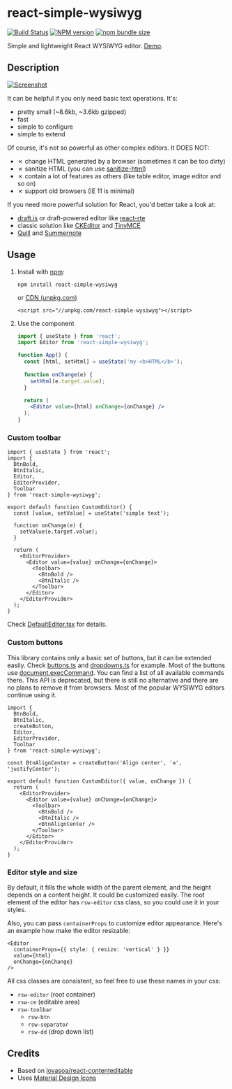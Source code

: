 # react-simple-wysiwyg
[![Build Status](https://travis-ci.org/megahertz/react-simple-wysiwyg.svg?branch=master)](https://travis-ci.org/megahertz/react-simple-wysiwyg)
[![NPM version](https://badge.fury.io/js/react-simple-wysiwyg.svg)](https://badge.fury.io/js/react-simple-wysiwyg)
[![npm bundle size](https://img.shields.io/bundlephobia/minzip/react-simple-wysiwyg.svg?color=rgb%2868%2C%20204%2C%2017%29)](https://bundlephobia.com/result?p=react-simple-wysiwyg)

Simple and lightweight React WYSIWYG editor. [Demo](https://megahertz.github.io/react-simple-wysiwyg/).

## Description

[![Screenshot](docs/resources/screenshot.png)](https://megahertz.github.io/react-simple-wysiwyg/)

It can be helpful if you only need basic text operations. It's:

 - pretty small (~8.6kb, ~3.6kb gzipped)
 - fast
 - simple to configure
 - simple to extend

Of course, it's not so powerful as other complex editors. It DOES NOT:

 - ✗ change HTML generated by a browser (sometimes it can be too dirty)
 - ✗ sanitize HTML (you can use [sanitize-html](https://www.npmjs.com/package/sanitize-html))
 - ✗ contain a lot of features as others (like table editor, image editor and so on)
 - ✗ support old browsers (IE 11 is minimal)

If you need more powerful solution for React, you'd better take a look at:

 - [draft.js](https://draftjs.org/) or draft-powered editor like
   [react-rte](https://github.com/sstur/react-rte)
 - classic solution like [CKEditor](https://ckeditor.com/) and
   [TinyMCE](https://www.tiny.cloud/)
 - [Quill](https://github.com/zenoamaro/react-quill) and
   [Summernote](https://github.com/summernote/react-summernote)


## Usage

 1. Install with [npm](https://npmjs.org/package/react-simple-wysiwyg):

    `npm install react-simple-wysiwyg`
    
    or [CDN (unpkg.com)](https://unpkg.com/react-simple-wysiwyg/)
   
    `<script src="//unpkg.com/react-simple-wysiwyg"></script>`
    
 2. Use the component
 
    ```jsx
    import { useState } from 'react';
    import Editor from 'react-simple-wysiwyg';
    
    function App() {
      const [html, setHtml] = useState('my <b>HTML</b>');
      
      function onChange(e) {
        setHtml(e.target.value);
      }
    
      return (
        <Editor value={html} onChange={onChange} />
      );
    }
    ```
    
### Custom toolbar

```tsx
import { useState } from 'react';
import { 
  BtnBold,
  BtnItalic,
  Editor,
  EditorProvider,
  Toolbar
} from 'react-simple-wysiwyg';

export default function CustomEditor() {
  const [value, setValue] = useState('simple text');

  function onChange(e) {
    setValue(e.target.value);
  }

  return (
    <EditorProvider>
      <Editor value={value} onChange={onChange}>
        <Toolbar>
          <BtnBold />
          <BtnItalic />
        </Toolbar>
      </Editor>
    </EditorProvider>
  );
}
```

Check [DefaultEditor.tsx](src/editor/DefaultEditor.tsx) for details.

### Custom buttons

This library contains only a basic set of buttons, but it can be extended
easily. Check [buttons.ts](src/toolbar/buttons.tsx) and 
[dropdowns.ts](src/toolbar/dropdowns.tsx) for example. Most of the buttons use
[document.execCommand](https://developer.mozilla.org/en-US/docs/Web/API/Document/execCommand).
You can find a list of all available commands there. This API is deprecated,
but there is still no alternative and there are no plans to remove it from
browsers. Most of the popular WYSIWYG editors continue using it.

```tsx
import { 
  BtnBold, 
  BtnItalic, 
  createButton, 
  Editor, 
  EditorProvider, 
  Toolbar
} from 'react-simple-wysiwyg';

const BtnAlignCenter = createButton('Align center', '≡', 'justifyCenter');

export default function CustomEditor({ value, onChange }) {
  return (
    <EditorProvider>
      <Editor value={value} onChange={onChange}>
        <Toolbar>
          <BtnBold />
          <BtnItalic />
          <BtnAlignCenter />
        </Toolbar>
      </Editor>
    </EditorProvider>
  );
}
```

### Editor style and size

By default, it fills the whole width of the parent element, and the height
depends on a content height. It could be customized easily. The root element
of the editor has `rsw-editor` css class, so you could use it in your styles.

Also, you can pass `containerProps` to customize editor appearance. Here's an
example how make the editor resizable:

```tsx
<Editor 
  containerProps={{ style: { resize: 'vertical' } }}
  value={html}
  onChange={onChange}
/>
```

All css classes are consistent, so feel free to use these names in your css:

- `rsw-editor` (root container)
- `rsw-ce` (editable area)
- `rsw-toolbar`
  - `rsw-btn`
  - `rsw-separator`
  - `rsw-dd` (drop down list)
  
  
## Credits

 - Based on 
   [lovasoa/react-contenteditable](https://github.com/lovasoa/react-contenteditable)
 - Uses [Material Design Icons](http://materialdesignicons.com/)

